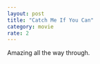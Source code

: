 ```yaml
---
layout: post
title: "Catch Me If You Can"
category: movie
rate: 2
---
```


Amazing all the way through.
